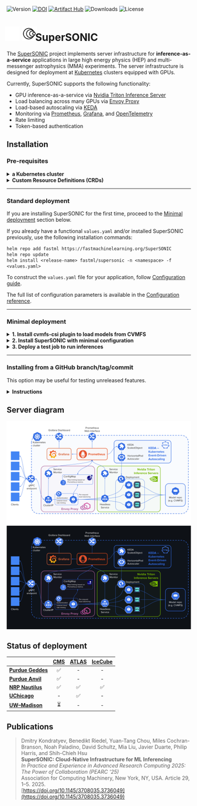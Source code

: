 ![Version](https://img.shields.io/github/v/release/fastmachinelearning/SuperSONIC)
[![DOI](https://zenodo.org/badge/876768230.svg)](https://doi.org/10.5281/zenodo.14815348)
[![Artifact Hub](https://img.shields.io/endpoint?url=https://artifacthub.io/badge/repository/supersonic)](https://artifacthub.io/packages/search?repo=supersonic)
![Downloads](https://img.shields.io/github/downloads/fastmachinelearning/SuperSONIC/total)
![License](https://img.shields.io/github/license/fastmachinelearning/SuperSONIC)

<h1>
<span style="margin: -10px -10px -10px -5px">
  <img src="./docs/img/SuperSONIC_small_light_128.png#gh-dark-mode-only" alt="logo" height="40">
  <img src="./docs/img/SuperSONIC_small_128.png#gh-light-mode-only" alt="logo" height="40">
</span>
   SuperSONIC
</h1>

The [SuperSONIC](http://fastmachinelearning.org/SuperSONIC/ "SuperSONIC") project implements server infrastructure for **inference-as-a-service**
applications in large high energy physics (HEP) and multi-messenger astrophysics
(MMA) experiments. The server infrastructure is designed for deployment at [Kubernetes](https://kubernetes.io) clusters equipped with GPUs.

Currently, SuperSONIC supports the following functionality:
- GPU inference-as-a-service via [Nvidia Triton Inference Server](https://developer.nvidia.com/triton-inference-server)
- Load balancing across many GPUs via [Envoy Proxy](envoyproxy.io)
- Load-based autoscaling via [KEDA](keda.sh)
- Monitoring via [Prometheus](https://prometheus.io), [Grafana](https://grafana.com), and [OpenTelemetry](https://opentelemetry.io/docs/collector/)
- Rate limiting
- Token-based authentication


## Installation

### Pre-requisites

  <details>
  <summary><strong>a Kubernetes cluster</strong></summary>
  ideally with access to GPUs, but CPUs are enough for a minimal deployment.
  </details>

  <details>
  <summary><strong>Custom Resource Definitions (CRDs)</strong></summary>

  These CRDs are not required for a minimal deployment.

  - [Prometheus](https://prometheus.io) CRDs

    If you are using an established Kubernetes cluster (e.g. at an HPC), there is a high chance that these CRDs are already installed. Otherwise, cluster admin can use the following commands:
    <details>
    <summary><strong>How to install Prometheus CRDs</strong></summary>

    ```
    helm repo add prometheus-community https://prometheus-community.github.io/helm-charts
    helm repo update
    kubectl create namespace monitoring
    helm install prometheus-operator prometheus-community/kube-prometheus-stack --namespace monitoring --set prometheusOperator.createCustomResource=false --set defaultRules.create=false --set alertmanager.enabled=false --set prometheus.enabled=false --set grafana.enabled=false
    ```
    </details>
  - [KEDA](https://keda.sh) CRDs (only if using autoscaling)
    
    <details>
    <summary><strong>How to install Prometheus CRDs</strong></summary>

    ```
    helm repo add kedacore https://kedacore.github.io/charts
    helm repo update
    kubectl create namespace keda
    helm install keda kedacore/keda --namespace keda
    ```
    </details>
  </details>

---

### Standard deployment

If you are installing SuperSONIC for the first time, proceed to the [Minimal deployment](#minimal-deployment) section below.

If you already have a functional `values.yaml` and/or installed SuperSONIC previously, use the following installation commands:

```
helm repo add fastml https://fastmachinelearning.org/SuperSONIC
helm repo update
helm install <release-name> fastml/supersonic -n <namespace> -f <values.yaml>
```

To construct the `values.yaml` file for your application, follow [Configuration guide](http://fastmachinelearning.org/SuperSONIC/configuration-guide.html "Configuration guide").

The full list of configuration parameters is available in the [Configuration reference](http://fastmachinelearning.org/SuperSONIC/configuration-reference.html "Configuration reference").

---

### Minimal deployment

<details>
<summary><strong>1. Install cvmfs-csi plugin to load models from CVMFS</strong></summary>

For an example installation, we will use CMS models loaded from [CVMFS](https://cvmfs.readthedocs.io/en/stable/). SuperSONIC allows other types of model repository, including 
an arbitrary Persistent Volume, an NFS volume, or S3 storage.

[cvmfs-csi](https://github.com/cvmfs-contrib/cvmfs-csi) plugin allows to easily mount CVMFS
into a Kubernetes cluster by creating a new storage class. A Persistent Volume created with this
storage class will have CVMFS contents visible inside. 

Cluster admin can use the following commands to install `cvmfs-csi`:
```
kubectl create namespace cvmfs-csi
helm install -n cvmfs-csi cvmfs-csi oci://registry.cern.ch/kubernetes/charts/cvmfs-csi --values cvmfs/values-cvmfs-csi.yaml
kubectl apply -f cvmfs/cvmfs-storageclass.yaml -n cvmfs-csi
```
</details>

<details>
<summary><strong>2. Install SuperSONIC with minimal configuration</strong></summary>

The minimal deployment will install only a single CPU-based Triton server and an Envoy Proxy.
We will use [`values/values-minimal.yaml`](values/values-minimal.yaml) as our minimal
configuration file.

```
helm repo add fastml https://fastmachinelearning.org/SuperSONIC
helm repo update
helm install <release-name> fastml/supersonic -n <namespace> -f values/values-minimal.yaml
```
</details>

<details>
<summary><strong>3. Deploy a test job to run inferences</strong></summary>


</details>

---

### Installing from a GitHub branch/tag/commit

This option may be useful for testing unreleased features.
<details>
<summary><strong>Instructions</strong></summary>

```
git clone https://github.com/fastmachinelearning/SuperSONIC.git
cd SuperSONIC
git checkout <branch-or-commit>
helm dependency build helm/supersonic
helm install <release-name> helm/supersonic -n <namespace> -f <your-values.yaml>
```

</details>


## Server diagram

<p align="center">
  <img src="https://github.com/fastmachinelearning/SuperSONIC/blob/main/docs/img/diagram.svg#gh-light-mode-only" alt="diagram" width="700"/>
  <img src="https://github.com/fastmachinelearning/SuperSONIC/blob/main/docs/img/diagram-dark.svg#gh-dark-mode-only" alt="diagram-dark" width="700"/>
</p>


## Status of deployment

|  | **[CMS](https://home.cern/science/experiments/cms)**      | **[ATLAS](https://home.cern/science/experiments/atlas)**    | **[IceCube](https://icecube.wisc.edu)**  |
|:---|:---:|:---:|:---:|
| **[Purdue Geddes](https://www.rcac.purdue.edu/compute/geddes)**   | ✅ | - | - |
| **[Purdue Anvil](https://www.rcac.purdue.edu/compute/anvil)**   | ✅ | - | - |
| **[NRP Nautilus](https://docs.nationalresearchplatform.org)**    | ✅  |  ✅ |   ✅   |
| **[UChicago](https://af.uchicago.edu/)**    |  -  |  ✅ |   -   |
| **[UW–Madison](https://www.hep.wisc.edu/cms/comp/)**  | ⏳ | - | - |

## Publications

> Dmitry Kondratyev, Benedikt Riedel, Yuan-Tang Chou, Miles Cochran-Branson, Noah Paladino, David Schultz, Mia Liu, Javier Duarte, Philip Harris, and Shih-Chieh Hsu  
> **SuperSONIC: Cloud-Native Infrastructure for ML Inferencing**  
> *In Practice and Experience in Advanced Research Computing 2025: The Power of Collaboration (PEARC '25)*  
> Association for Computing Machinery, New York, NY, USA. Article 29, 1–5. 2025.  
> [https://doi.org/10.1145/3708035.3736049](https://doi.org/10.1145/3708035.3736049)
